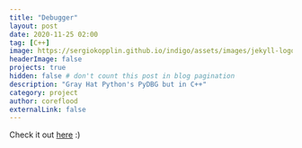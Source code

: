 ```yaml
---
title: "Debugger"
layout: post
date: 2020-11-25 02:00
tag: [C++]
image: https://sergiokopplin.github.io/indigo/assets/images/jekyll-logo-light-solid.png
headerImage: false
projects: true
hidden: false # don't count this post in blog pagination
description: "Gray Hat Python's PyDBG but in C++"
category: project
author: coreflood
externalLink: false
---
```


Check it out [here](https://github.com/AlyaGomaa/Debugger) :)
